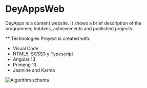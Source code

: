 # DeyAppsWeb
DeyApps is a content website. It shows a brief description of the programmer, hobbies, achievements and published projects.

** Technologies
Proyect is created with:
* Visual Code
* HTML5, SCSS3 y Typescript
* Angular 13
* Primeng 13
* Jasmine and Karma

![Algorithm schema](./images_readme/captura.jpg)
